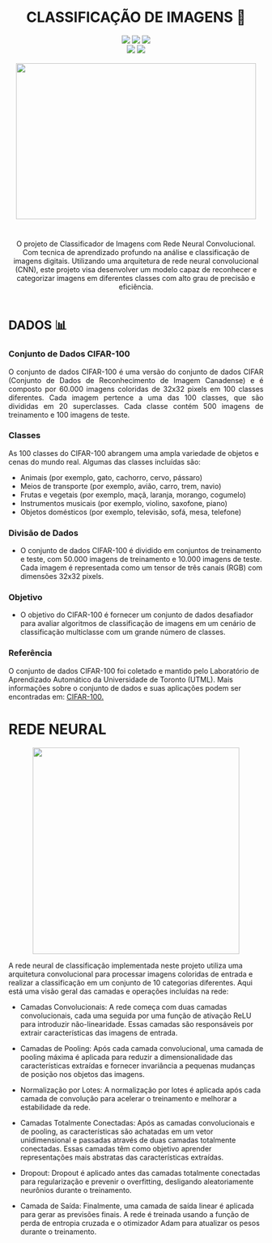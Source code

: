<body>
<h1 align="center"> CLASSIFICAÇÃO DE IMAGENS 📸 </h1>
<div>
  <p align="center">
        <img src="https://img.shields.io/badge/Python-3776AB?style=for-the-badge&logo=python&logoColor=white"/> 
        <img src="https://img.shields.io/badge/PyTorch-%23EE4C2C.svg?style=for-the-badge&logo=PyTorch&logoColor=white"/>  
        <img src="https://img.shields.io/badge/pandas-%23150458.svg?style=for-the-badge&logo=pandas&logoColor=white"/><br>
        <img src="https://img.shields.io/badge/numpy-%23013243.svg?style=for-the-badge&logo=numpy&logoColor=white"/> 
        <img src="https://img.shields.io/badge/Matplotlib-%23ffffff.svg?style=for-the-badge&logo=Matplotlib&logoColor=black"/>  <br><br>
        <img src='https://github.com/ViniciusSilveiraCampos/Classificador-De-Imagens/assets/108243297/7025c90b-3764-4e09-91e1-9f09877d793e' width="473.5px" height="308.5px"  >

  #

<p align="center">
O projeto de Classificador de Imagens com Rede Neural Convolucional. Com tecnica de aprendizado profundo na análise e classificação de imagens digitais. Utilizando uma arquitetura de rede neural convolucional (CNN), este projeto visa desenvolver um modelo capaz de reconhecer e categorizar imagens em diferentes classes com alto grau de precisão e eficiência.
<br>
<br>


<div>
  <h2 align="left" style="font-size: 24px"> DADOS 📊 </h2>
  <h3 align="left" > Conjunto de Dados CIFAR-100 </h3>
<p align="justify">
O conjunto de dados CIFAR-100 é uma versão do conjunto de dados CIFAR (Conjunto de Dados de Reconhecimento de Imagem Canadense) e é composto por 60.000 imagens coloridas de 32x32 pixels em 100 classes diferentes. Cada imagem pertence a uma das 100 classes, que são divididas em 20 superclasses. Cada classe contém 500 imagens de treinamento e 100 imagens de teste.

### **Classes**

As 100 classes do CIFAR-100 abrangem uma ampla variedade de objetos e cenas do mundo real. Algumas das classes incluídas são:

- Animais (por exemplo, gato, cachorro, cervo, pássaro)
- Meios de transporte (por exemplo, avião, carro, trem, navio)
- Frutas e vegetais (por exemplo, maçã, laranja, morango, cogumelo)
- Instrumentos musicais (por exemplo, violino, saxofone, piano)
- Objetos domésticos (por exemplo, televisão, sofá, mesa, telefone)

### **Divisão de Dados**

- O conjunto de dados CIFAR-100 é dividido em conjuntos de treinamento e teste, com 50.000 imagens de treinamento e 10.000 imagens de teste. Cada imagem é representada como um tensor de três canais (RGB) com dimensões 32x32 pixels.

### **Objetivo**

- O objetivo do CIFAR-100 é fornecer um conjunto de dados desafiador para avaliar algoritmos de classificação de imagens em um cenário de classificação multiclasse com um grande número de classes.

### **Referência**

O conjunto de dados CIFAR-100 foi coletado e mantido pelo Laboratório de Aprendizado Automático da Universidade de Toronto (UTML). Mais informações sobre o conjunto de dados e suas aplicações podem ser encontradas em: [CIFAR-100.](https://www.cs.toronto.edu/~kriz/cifar.html)



# REDE NEURAL 
<div>
  <p align="center">
        <img src='https://github.com/ViniciusSilveiraCampos/Classificador-De-Imagens/assets/108243297/90f0787d-c903-4093-85b2-8bea84992dec' width="408.5px" height="408.5px"  >


A rede neural de classificação implementada neste projeto utiliza uma arquitetura convolucional para processar imagens coloridas de entrada e realizar a classificação em um conjunto de 10 categorias diferentes. Aqui está uma visão geral das camadas e operações incluídas na rede:

- Camadas Convolucionais: A rede começa com duas camadas convolucionais, cada uma seguida por uma função de ativação ReLU para introduzir não-linearidade. Essas camadas são responsáveis por extrair características das imagens de entrada.

- Camadas de Pooling: Após cada camada convolucional, uma camada de pooling máxima é aplicada para reduzir a dimensionalidade das características extraídas e fornecer invariância a pequenas mudanças de posição nos objetos das imagens.

- Normalização por Lotes: A normalização por lotes é aplicada após cada camada de convolução para acelerar o treinamento e melhorar a estabilidade da rede.

- Camadas Totalmente Conectadas: Após as camadas convolucionais e de pooling, as características são achatadas em um vetor unidimensional e passadas através de duas camadas totalmente conectadas. Essas camadas têm como objetivo aprender representações mais abstratas das características extraídas.

- Dropout: Dropout é aplicado antes das camadas totalmente conectadas para regularização e prevenir o overfitting, desligando aleatoriamente neurônios durante o treinamento.

- Camada de Saída: Finalmente, uma camada de saída linear é aplicada para gerar as previsões finais. A rede é treinada usando a função de perda de entropia cruzada e o otimizador Adam para atualizar os pesos durante o treinamento.
